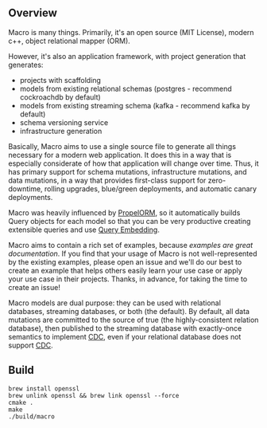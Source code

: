 
Overview
--------

Macro is many things. Primarily, it's an open source (MIT License), modern c++, object relational mapper (ORM).

However, it's also an application framework, with project generation that generates:

  - projects with scaffolding
  - models from existing relational schemas (postgres - recommend cockroachdb by default)
  - models from existing streaming schema (kafka - recommend kafka by default)
  - schema versioning service
  - infrastructure generation

Basically, Macro aims to use a single source file to generate all things necessary for a modern web application. It does this in a way that is especially considerate of how that application will change over time. Thus, it has primary support for schema mutations, infrastructure mutations, and data mutations, in a way that provides first-class support for zero-downtime, rolling upgrades, blue/green deployments, and automatic canary deployments.

Macro was heavily influenced by [PropelORM](http://propelorm.org), so it automatically builds Query objects for each model so that you can be very productive creating extensible queries and use [Query Embedding](http://propelorm.org/documentation/04-relationships.html). 

Macro aims to contain a rich set of examples, because *examples are great documentation*. If you find that your usage of Macro is not well-represented by the existing examples, please open an issue and we'll do our best to create an example that helps others easily learn your use case or apply your use case in their projects. Thanks, in advance, for taking the time to create an issue!

Macro models are dual purpose: they can be used with relational databases, streaming databases, or both (the default). By default, all data mutations are committed to the source of true (the highly-consistent relation database), then published to the streaming database with exactly-once semantics to implement [CDC](https://en.wikipedia.org/wiki/Change_data_capture), even if your relational database does not support [CDC](https://en.wikipedia.org/wiki/Change_data_capture).



Build
-----

```
brew install openssl
brew unlink openssl && brew link openssl --force
cmake .
make
./build/macro
```
